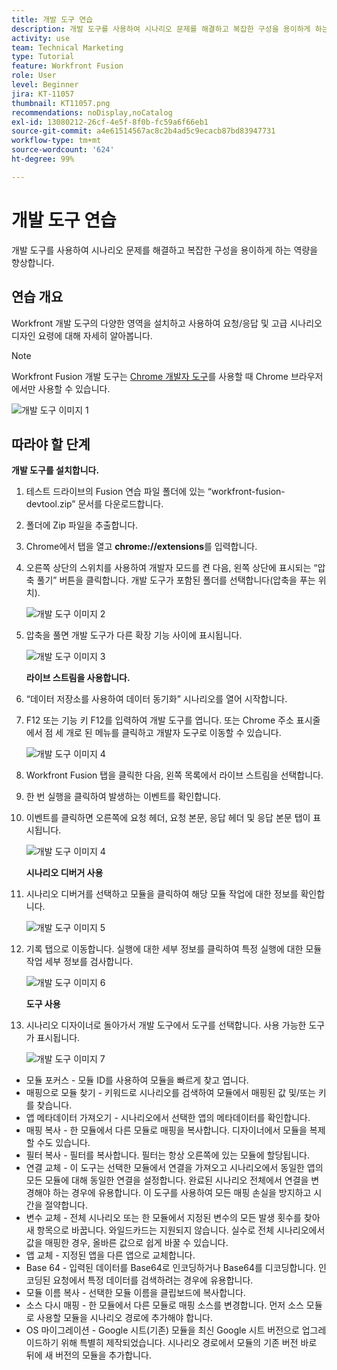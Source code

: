 ```yaml
---
title: 개발 도구 연습
description: 개발 도구를 사용하여 시나리오 문제를 해결하고 복잡한 구성을 용이하게 하는 역량을 향상합니다.
activity: use
team: Technical Marketing
type: Tutorial
feature: Workfront Fusion
role: User
level: Beginner
jira: KT-11057
thumbnail: KT11057.png
recommendations: noDisplay,noCatalog
exl-id: 13080212-26cf-4e5f-8f0b-fc59a6f66eb1
source-git-commit: a4e61514567ac8c2b4ad5c9ecacb87bd83947731
workflow-type: tm+mt
source-wordcount: '624'
ht-degree: 99%

---
```


# 개발 도구 연습

개발 도구를 사용하여 시나리오 문제를 해결하고 복잡한 구성을 용이하게 하는 역량을 향상합니다.

## 연습 개요

Workfront 개발 도구의 다양한 영역을 설치하고 사용하여 요청/응답 및 고급 시나리오 디자인 요령에 대해 자세히 알아봅니다.

>[!NOTE]
>
>Workfront Fusion 개발 도구는 [Chrome 개발자 도구](https://developer.chrome.com/docs/devtools/)를 사용할 때 Chrome 브라우저에서만 사용할 수 있습니다.

![개발 도구 이미지 1](../12-exercises/assets/devtool-walkthrough-1.png)

## 따라야 할 단계

**개발 도구를 설치합니다.**

1. 테스트 드라이브의 Fusion 연습 파일 폴더에 있는 “workfront-fusion-devtool.zip” 문서를 다운로드합니다.
1. 폴더에 Zip 파일을 추출합니다.
1. Chrome에서 탭을 열고 **chrome://extensions**&#x200B;를 입력합니다.
1. 오른쪽 상단의 스위치를 사용하여 개발자 모드를 켠 다음, 왼쪽 상단에 표시되는 “압축 풀기” 버튼을 클릭합니다. 개발 도구가 포함된 폴더를 선택합니다(압축을 푸는 위치).

   ![개발 도구 이미지 2](../12-exercises/assets/devtool-walkthrough-2.png)

1. 압축을 풀면 개발 도구가 다른 확장 기능 사이에 표시됩니다.

   ![개발 도구 이미지 3](../12-exercises/assets/devtool-walkthrough-3.png)

   **라이브 스트림을 사용합니다.**

1. “데이터 저장소를 사용하여 데이터 동기화” 시나리오를 열어 시작합니다.
1. F12 또는 기능 키 F12를 입력하여 개발 도구를 엽니다. 또는 Chrome 주소 표시줄에서 점 세 개로 된 메뉴를 클릭하고 개발자 도구로 이동할 수 있습니다.

   ![개발 도구 이미지 4](../12-exercises/assets/navigate-to-devtools.png)

1. Workfront Fusion 탭을 클릭한 다음, 왼쪽 목록에서 라이브 스트림을 선택합니다.
1. 한 번 실행을 클릭하여 발생하는 이벤트를 확인합니다.
1. 이벤트를 클릭하면 오른쪽에 요청 헤더, 요청 본문, 응답 헤더 및 응답 본문 탭이 표시됩니다.

   ![개발 도구 이미지 4](../12-exercises/assets/devtool-walkthrough-4.png)

   **시나리오 디버거 사용**

1. 시나리오 디버거를 선택하고 모듈을 클릭하여 해당 모듈 작업에 대한 정보를 확인합니다.

   ![개발 도구 이미지 5](../12-exercises/assets/devtool-walkthrough-5.png)

1. 기록 탭으로 이동합니다. 실행에 대한 세부 정보를 클릭하여 특정 실행에 대한 모듈 작업 세부 정보를 검사합니다.

   ![개발 도구 이미지 6](../12-exercises/assets/devtool-walkthrough-6.png)

   **도구 사용**

1. 시나리오 디자이너로 돌아가서 개발 도구에서 도구를 선택합니다. 사용 가능한 도구가 표시됩니다.

   ![개발 도구 이미지 7](../12-exercises/assets/devtool-walkthrough-7.png)

+ 모듈 포커스 - 모듈 ID를 사용하여 모듈을 빠르게 찾고 엽니다.
+ 매핑으로 모듈 찾기 - 키워드로 시나리오를 검색하여 모듈에서 매핑된 값 및/또는 키를 찾습니다.
+ 앱 메타데이터 가져오기 - 시나리오에서 선택한 앱의 메타데이터를 확인합니다.
+ 매핑 복사 - 한 모듈에서 다른 모듈로 매핑을 복사합니다. 디자이너에서 모듈을 복제할 수도 있습니다.
+ 필터 복사 - 필터를 복사합니다. 필터는 항상 오른쪽에 있는 모듈에 할당됩니다.
+ 연결 교체 - 이 도구는 선택한 모듈에서 연결을 가져오고 시나리오에서 동일한 앱의 모든 모듈에 대해 동일한 연결을 설정합니다. 완료된 시나리오 전체에서 연결을 변경해야 하는 경우에 유용합니다. 이 도구를 사용하여 모든 매핑 손실을 방지하고 시간을 절약합니다.
+ 변수 교체 - 전체 시나리오 또는 한 모듈에서 지정된 변수의 모든 발생 횟수를 찾아 새 항목으로 바꿉니다. 와일드카드는 지원되지 않습니다. 실수로 전체 시나리오에서 값을 매핑한 경우, 올바른 값으로 쉽게 바꿀 수 있습니다.
+ 앱 교체 - 지정된 앱을 다른 앱으로 교체합니다.
+ Base 64 - 입력된 데이터를 Base64로 인코딩하거나 Base64를 디코딩합니다. 인코딩된 요청에서 특정 데이터를 검색하려는 경우에 유용합니다.
+ 모듈 이름 복사 - 선택한 모듈 이름을 클립보드에 복사합니다.
+ 소스 다시 매핑 - 한 모듈에서 다른 모듈로 매핑 소스를 변경합니다. 먼저 소스 모듈로 사용할 모듈을 시나리오 경로에 추가해야 합니다.
+ OS 마이그레이션 - Google 시트(기존) 모듈을 최신 Google 시트 버전으로 업그레이드하기 위해 특별히 제작되었습니다. 시나리오 경로에서 모듈의 기존 버전 바로 뒤에 새 버전의 모듈을 추가합니다.
